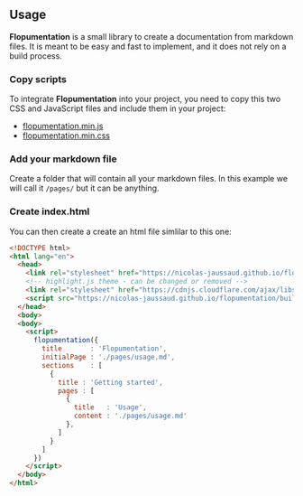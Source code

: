 ## Usage

**Flopumentation** is a small library to create a documentation from markdown files. It is meant to be easy and fast to implement, and it does not rely on a build process.

### Copy scripts

To integrate **Flopumentation** into your project, you need to copy this two CSS and JavaScript files and include them in your project:
- [flopumentation.min.js](https://nicolas-jaussaud.github.io/flopumentation/build/flopumentation.min.js)
- [flopumentation.min.css](https://nicolas-jaussaud.github.io/flopumentation/build/flopumentation.min.css)

### Add your markdown file

Create a folder that will contain all your markdown files. In this example we will call it `/pages/` but it can be anything.

### Create index.html

You can then create a create an html file simlilar to this one:

```html
<!DOCTYPE html>
<html lang="en">
  <head>
    <link rel="stylesheet" href="https://nicolas-jaussaud.github.io/flopumentation/build/flopumentation.min.css">
    <!-- highlight.js theme - can be changed or removed -->
    <link rel="stylesheet" href="https://cdnjs.cloudflare.com/ajax/libs/highlight.js/11.9.0/styles/github-dark-dimmed.css">
    <script src="https://nicolas-jaussaud.github.io/flopumentation/build/flopumentation.min.js"></script>
  </head>
  <body>
  <body>
    <script>
      flopumentation({
        title       : 'Flopumentation',
        initialPage : './pages/usage.md',
        sections    : [
          {
            title : 'Getting started',
            pages : [
              { 
                title   : 'Usage',
                content : './pages/usage.md'
              },
            ]
          }
        ]
      })
    </script>
  </body>
</html>
```


